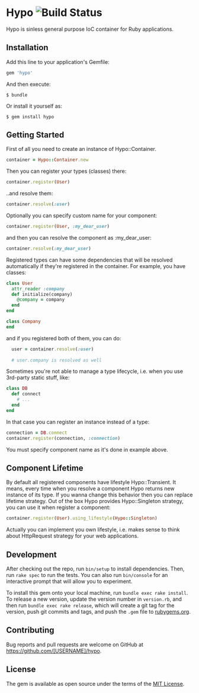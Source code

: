 # Hypo ![Build Status](https://travis-ci.org/cylon-v/hypo.svg)
Hypo is sinless general purpose IoC container for Ruby applications.

## Installation

Add this line to your application's Gemfile:

```ruby
gem 'hypo'
```

And then execute:

    $ bundle

Or install it yourself as:

    $ gem install hypo

## Getting Started

First of all you need to create an instance of Hypo::Container.
```ruby
container = Hypo::Container.new
```
Then you can register your types (classes) there:
```ruby
container.register(User)
```
..and resolve them:
```ruby
container.resolve(:user)
```
Optionally you can specify custom name for your component:
```ruby
container.register(User, :my_dear_user)
```
and then you can resolve the component as :my_dear_user:
```ruby
container.resolve(:my_dear_user)
```

Registered types can have some dependencies that will be resolved automatically if they're registered in the container. For example, you have classes:

```ruby
class User
  attr_reader :company
  def initialize(company)
    @company = company
  end
end

class Company
end
```

and if you registered both of them, you can do:

```ruby
  user = container.resolve(:user)
  
  # user.company is resolved as well
```

Sometimes you're not able to manage a type lifecycle, i.e. when you use 3rd-party static stuff, like:
```ruby
class DB
  def connect
    # ...
  end
end
```
In that case you can register an instance instead of a type:
```ruby
connection = DB.connect
container.register(connection, :connection)    
``` 
You must specify component name as it's done in example above.

## Component Lifetime
By default all registered components have lifestyle Hypo::Transient. 
It means, every time when you resolve a component Hypo returns new instance of its type.
If you wanna change this behavior then you can replace lifetime strategy. 
Out of the box Hypo provides Hypo::Singleton strategy, you can use it when register a component:

```ruby
container.register(User).using_lifestyle(Hypo::Singleton)
``` 
Actually you can implement you own lifestyle, 
i.e. makes sense to think about HttpRequest strategy for your web applications.

## Development

After checking out the repo, run `bin/setup` to install dependencies. Then, run `rake spec` to run the tests. You can also run `bin/console` for an interactive prompt that will allow you to experiment.

To install this gem onto your local machine, run `bundle exec rake install`. To release a new version, update the version number in `version.rb`, and then run `bundle exec rake release`, which will create a git tag for the version, push git commits and tags, and push the `.gem` file to [rubygems.org](https://rubygems.org).

## Contributing

Bug reports and pull requests are welcome on GitHub at https://github.com/[USERNAME]/hypo.

## License

The gem is available as open source under the terms of the [MIT License](http://opensource.org/licenses/MIT).
